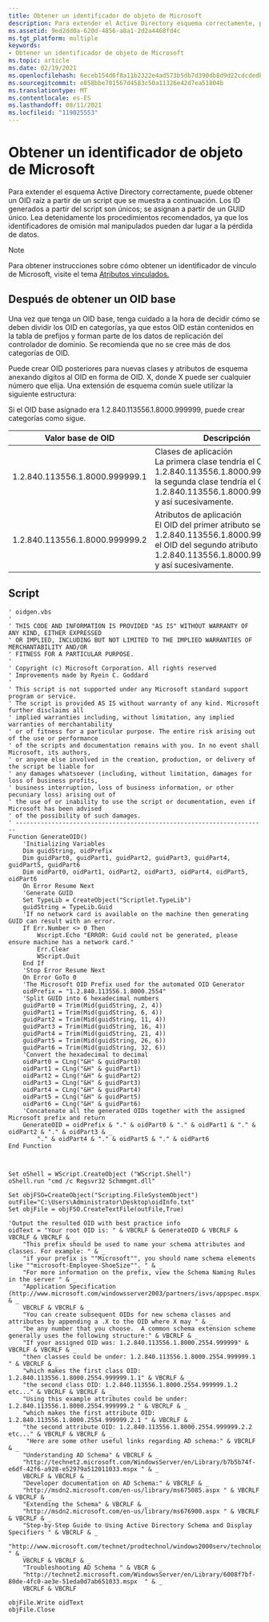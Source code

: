 ```yaml
---
title: Obtener un identificador de objeto de Microsoft
description: Para extender el Active Directory esquema correctamente, puede obtener un OID raíz de un script.
ms.assetid: 9ed2dd0a-620d-4856-a8a1-2d2a4468fd4c
ms.tgt_platform: multiple
keywords:
- Obtener un identificador de objeto de Microsoft
ms.topic: article
ms.date: 02/19/2021
ms.openlocfilehash: 6eceb154d6f8a11b2322e4ad573b5db7d390db8d9d22cdcdedbe1b3423bb3cda
ms.sourcegitcommit: e858bbe701567d4583c50a11326e42d7ea51804b
ms.translationtype: MT
ms.contentlocale: es-ES
ms.lasthandoff: 08/11/2021
ms.locfileid: "119025553"
---
```

# <a name="obtaining-an-object-identifier-from-microsoft"></a>Obtener un identificador de objeto de Microsoft

Para extender el esquema Active Directory correctamente, puede obtener un OID raíz a partir de un script que se muestra a continuación. Los ID generados a partir del script son únicos; se asignan a partir de un GUID único. Lea detenidamente los procedimientos recomendados, ya que los identificadores de omisión mal manipulados pueden dar lugar a la pérdida de datos.

> [!Note]  
> Para obtener instrucciones sobre cómo obtener un identificador de vínculo de Microsoft, visite el tema [Atributos vinculados.](linked-attributes.md)

 

## <a name="after-you-have-obtained-a-base-oid"></a>Después de obtener un OID base

Una vez que tenga un OID base, tenga cuidado a la hora de decidir cómo se deben dividir los OID en categorías, ya que estos OID están contenidos en la tabla de prefijos y forman parte de los datos de replicación del controlador de dominio. Se recomienda que no se cree más de dos categorías de OID.

Puede crear OID posteriores para nuevas clases y atributos de esquema anexando dígitos al OID en forma de OID. X, donde X puede ser cualquier número que elija. Una extensión de esquema común suele utilizar la siguiente estructura:

Si el OID base asignado era 1.2.840.113556.1.8000.999999, puede crear categorías como sigue.



| Valor base de OID                            | Descripción                                                                                                                                                                                        |
|-------------------------------------------|----------------------------------------------------------------------------------------------------------------------------------------------------------------------------------------------------|
| 1.2.840.113556.1.8000.999999.1<br/> | Clases de aplicación<br/> La primera clase tendría el OID 1.2.840.113556.1.8000.999999.1.1, la segunda clase tendría el OID 1.2.840.113556.1.8000.999999.1.2, y así sucesivamente.<br/>    |
| 1.2.840.113556.1.8000.999999.2<br/> | Atributos de aplicación<br/> El OID del primer atributo sería 1.2.840.113556.1.8000.999999.2.1, el OID del segundo atributo sería 1.2.840.113556.1.8000.999999.2.2, y así sucesivamente.<br/> |

## <a name="script"></a>Script

```shell
' oidgen.vbs 
'  
' THIS CODE AND INFORMATION IS PROVIDED "AS IS" WITHOUT WARRANTY OF ANY KIND, EITHER EXPRESSED  
' OR IMPLIED, INCLUDING BUT NOT LIMITED TO THE IMPLIED WARRANTIES OF MERCHANTABILITY AND/OR  
' FITNESS FOR A PARTICULAR PURPOSE. 
' 
' Copyright (c) Microsoft Corporation. All rights reserved 
' Improvements made by Ryein C. Goddard
' 
' This script is not supported under any Microsoft standard support program or service.  
' The script is provided AS IS without warranty of any kind. Microsoft further disclaims all 
' implied warranties including, without limitation, any implied warranties of merchantability 
' or of fitness for a particular purpose. The entire risk arising out of the use or performance 
' of the scripts and documentation remains with you. In no event shall Microsoft, its authors, 
' or anyone else involved in the creation, production, or delivery of the script be liable for  
' any damages whatsoever (including, without limitation, damages for loss of business profits,  
' business interruption, loss of business information, or other pecuniary loss) arising out of  
' the use of or inability to use the script or documentation, even if Microsoft has been advised  
' of the possibility of such damages. 
' ---------------------------------------------------------------------- 
Function GenerateOID() 
    'Initializing Variables 
    Dim guidString, oidPrefix 
    Dim guidPart0, guidPart1, guidPart2, guidPart3, guidPart4, guidPart5, guidPart6 
    Dim oidPart0, oidPart1, oidPart2, oidPart3, oidPart4, oidPart5, oidPart6 
    On Error Resume Next 
    'Generate GUID 
    Set TypeLib = CreateObject("Scriptlet.TypeLib") 
    guidString = TypeLib.Guid 
    'If no network card is available on the machine then generating GUID can result with an error. 
    If Err.Number <> 0 Then 
        Wscript.Echo "ERROR: Guid could not be generated, please ensure machine has a network card." 
        Err.Clear 
        WScript.Quit 
    End If 
    'Stop Error Resume Next 
    On Error GoTo 0 
    'The Microsoft OID Prefix used for the automated OID Generator 
    oidPrefix = "1.2.840.113556.1.8000.2554" 
    'Split GUID into 6 hexadecimal numbers 
    guidPart0 = Trim(Mid(guidString, 2, 4)) 
    guidPart1 = Trim(Mid(guidString, 6, 4)) 
    guidPart2 = Trim(Mid(guidString, 11, 4)) 
    guidPart3 = Trim(Mid(guidString, 16, 4)) 
    guidPart4 = Trim(Mid(guidString, 21, 4)) 
    guidPart5 = Trim(Mid(guidString, 26, 6)) 
    guidPart6 = Trim(Mid(guidString, 32, 6)) 
    'Convert the hexadecimal to decimal 
    oidPart0 = CLng("&H" & guidPart0) 
    oidPart1 = CLng("&H" & guidPart1) 
    oidPart2 = CLng("&H" & guidPart2) 
    oidPart3 = CLng("&H" & guidPart3) 
    oidPart4 = CLng("&H" & guidPart4) 
    oidPart5 = CLng("&H" & guidPart5) 
    oidPart6 = CLng("&H" & guidPart6) 
    'Concatenate all the generated OIDs together with the assigned Microsoft prefix and return 
    GenerateOID = oidPrefix & "." & oidPart0 & "." & oidPart1 & "." & oidPart2 & "." & oidPart3 & _ 
        "." & oidPart4 & "." & oidPart5 & "." & oidPart6 
End Function 



Set oShell = WScript.CreateObject ("WScript.Shell")
oShell.run "cmd /c Regsvr32 Schmmgmt.dll"

Set objFSO=CreateObject("Scripting.FileSystemObject")
outFile="C:\Users\Administrator\Desktop\oidInfo.txt"
Set objFile = objFSO.CreateTextFile(outFile,True)

'Output the resulted OID with best practice info 
oidText = "Your root OID is: " & VBCRLF & GenerateOID & VBCRLF & VBCRLF & VBCRLF & _ 
    "This prefix should be used to name your schema attributes and classes. For example: " & _ 
    "if your prefix is ""Microsoft"", you should name schema elements like ""microsoft-Employee-ShoeSize"". " & _ 
    "For more information on the prefix, view the Schema Naming Rules in the server " & _  
    "Application Specification (http://www.microsoft.com/windowsserver2003/partners/isvs/appspec.mspx)." & _ 
    VBCRLF & VBCRLF & _ 
    "You can create subsequent OIDs for new schema classes and attributes by appending a .X to the OID where X may " & _ 
    "be any number that you choose.  A common schema extension scheme generally uses the following structure:" & VBCRLF & _ 
    "If your assigned OID was: 1.2.840.113556.1.8000.2554.999999" & VBCRLF & VBCRLF & _ 
    "then classes could be under: 1.2.840.113556.1.8000.2554.999999.1 " & VBCRLF & _  
    "which makes the first class OID: 1.2.840.113556.1.8000.2554.999999.1.1" & VBCRLF & _ 
    "the second class OID: 1.2.840.113556.1.8000.2554.999999.1.2     etc..." & VBCRLF & VBCRLF & _ 
    "Using this example attributes could be under: 1.2.840.113556.1.8000.2554.999999.2 " & VBCRLF & _ 
    "which makes the first attribute OID: 1.2.840.113556.1.8000.2554.999999.2.1 " & VBCRLF & _ 
    "the second attribute OID: 1.2.840.113556.1.8000.2554.999999.2.2     etc..." & VBCRLF & VBCRLF & _ 
     "Here are some other useful links regarding AD schema:" & VBCRLF & _ 
    "Understanding AD Schema" & VBCRLF & _ 
    "http://technet2.microsoft.com/WindowsServer/en/Library/b7b5b74f-e6df-42f6-a928-e52979a512011033.mspx " & _ 
    VBCRLF & VBCRLF & _ 
    "Developer documentation on AD Schema:" & VBCRLF & _ 
    "http://msdn2.microsoft.com/en-us/library/ms675085.aspx " & VBCRLF & VBCRLF & _ 
    "Extending the Schema" & VBCRLF & _ 
    "http://msdn2.microsoft.com/en-us/library/ms676900.aspx " & VBCRLF & VBCRLF & _ 
    "Step-by-Step Guide to Using Active Directory Schema and Display Specifiers " & VBCRLF & _ 
    "http://www.microsoft.com/technet/prodtechnol/windows2000serv/technologies/activedirectory/howto/adschema.mspx " & _ 
    VBCRLF & VBCRLF & _ 
    "Troubleshooting AD Schema " & VBCR & _ 
    "http://technet2.microsoft.com/WindowsServer/en/Library/6008f7bf-80de-4fc0-ae3e-51eda0d7ab651033.mspx  " & _ 
    VBCRLF & VBCRLF 

objFile.Write oidText
objFile.Close

```
